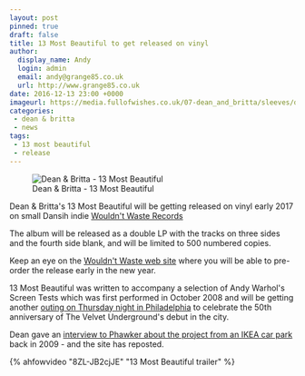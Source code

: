 ```yaml
---
layout: post
pinned: true
draft: false
title: 13 Most Beautiful to get released on vinyl
author:
  display_name: Andy
  login: admin
  email: andy@grange85.co.uk
  url: http://www.grange85.co.uk
date: 2016-12-13 23:00 +0000
imageurl: https://media.fullofwishes.co.uk/07-dean_and_britta/sleeves/dab_13mostbeautiful_pink.jpg
categories:
 - dean & britta
 - news
tags:
 - 13 most beautiful
 - release
---
```

<figure class="caption aligncenter"><img src="https://media.fullofwishes.co.uk/07-dean_and_britta/sleeves/dab_13mostbeautiful_pink.jpg" alt="Dean & Britta - 13 Most Beautiful" /><figcaption class="caption-text">Dean & Britta - 13 Most Beautiful</figcaption></figure>
<p class="lead">Dean & Britta's 13 Most Beautiful will be getting released on vinyl early 2017 on small Dansih indie <a href="http://www.ww-records.com/">Wouldn't Waste Records</a></p>
<p>The album will be released as a double LP with the tracks on three sides and the fourth side blank, and will be limited to 500 numbered copies.</p>
<p>Keep an eye on the <a href="http://www.ww-records.com/">Wouldn't Waste web site</a> where you will be able to pre-order the release early in the new year.</p>
<p>13 Most Beautiful was written to accompany a selection of Andy Warhol's Screen Tests which was first performed in October 2008 and will be getting another <a href="http://www.gershmany.org/what-goes-on-velvet-underground-at-the-y-50th/">outing on Thursday night in Philadelphia</a> to celebrate the 50th anniversary of The Velvet Underground's debut in the city.</p>
<p>Dean gave an <a href="http://www.phawker.com/2016/12/13/from-the-vaults-qa-with-dean-wareham/">interview to Phawker about the project from an IKEA car park</a> back in 2009 - and the site has reposted.</p>
{% ahfowvideo "8ZL-JB2cjJE" "13 Most Beautiful trailer" %}
